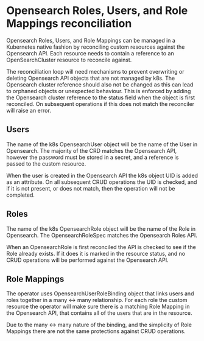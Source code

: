 # Opensearch Roles, Users, and Role Mappings reconciliation
Opensearch Roles, Users, and Role Mappings can be managed in a Kubernetes native fashion by reconciling custom resources against the Opensearch API.  Each resource needs to contain a reference to an OpenSearchCluster resource to reconcile against.

The reconciliation loop will need mechanisms to prevent overwriting or deleting Opensearch API objects that are not managed by k8s.  The Opensearch cluster reference should also not be changed as this can lead to orphaned objects or unexpected behaviour.  This is enforced by adding the Opensearch cluster reference to the status field when the object is first reconciled.  On subsequent operations if this does not match the reconciler will raise an error.

## Users
The name of the k8s OpensearchUser object will be the name of the User in Opensearch.  The majority of the CRD matches the Opensearch API, however the password must be stored in a secret, and a reference is passed to the custom resource.

When the user is created in the Opensearch API the k8s object UID is added as an attribute.  On all subsequent CRUD operations the UID is checked, and if it is not present, or does not match, then the operation will not be completed.

## Roles
The name of the k8s OpensearchRole object will be the name of the Role in Opensearch.  The OpensearchRoleSpec matches the Opensearch Roles API.

When an OpensearchRole is first reconciled the API is checked to see if the Role already exists.  If it does it is marked in the resource status, and no CRUD operations will be performed against the Opensearch API.


## Role Mappings
The operator uses OpensearchUserRoleBinding object that links users and roles together in a many <-> many relationship.  For each role the custom resource the operator will make sure there is a matching Role Mapping in the Opensearch API, that contains all of the users that are in the resource.

Due to the many <-> many nature of the binding, and the simplicity of Role Mappings there are not the same protections against CRUD operations.